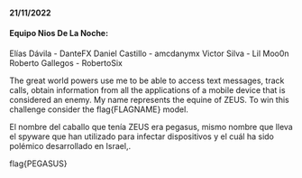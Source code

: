 #### 21/11/2022

#### Equipo Nios De La Noche:

Elías Dávila - DanteFX Daniel Castillo - amcdanymx Victor Silva - Lil Moo0n Roberto Gallegos - RobertoSix

The great world powers use me to be able to access text messages, track calls, obtain information from all the applications of a mobile device that is considered an enemy. My name represents the equine of ZEUS. To win this challenge consider the flag{FLAGNAME} model.

El nombre del caballo que tenía ZEUS era pegasus, mismo nombre que lleva el spyware que han utilizado para infectar dispositivos y el cuál ha sido polémico desarrollado en Israel,.

flag{PEGASUS}